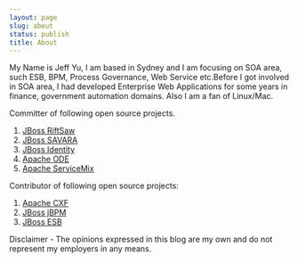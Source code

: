 ```yaml
---
layout: page
slug: about
status: publish
title: About
---
```


My Name is Jeff Yu, I am based in Sydney and I am focusing on SOA area, such ESB, BPM, Process Governance, Web  Service etc.Before I got involved in SOA area, I had developed Enterprise Web Applications for some years in finance, government automation domains. Also I am a fan of  Linux/Mac.


Committer of following open source projects.
1. [JBoss RiftSaw](http://www.jboss.org/riftsaw)
2. [JBoss SAVARA](http://www.jboss.org/savara)
3. [JBoss Identity](http://www.jboss.org/jbossidentity)
4. [Apache ODE](http://ode.apache.org/)
5. [Apache ServiceMix](http://servicemix.apache.org/) 

Contributor of following open source projects:
1. [Apache CXF](http://cxf.apache.org/)
2. [JBoss jBPM](http://www.jboss.org/jbossjbpm)
3. [JBoss ESB](http://www.jboss.org/jbossesb)

Disclaimer - The opinions expressed in this blog are my own and do not represent my employers in any means.



